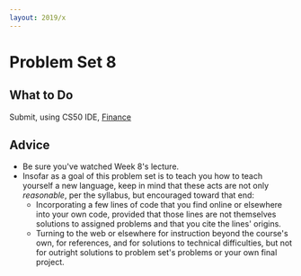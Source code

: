 ```yaml
---
layout: 2019/x
---
```


# Problem Set 8

## What to Do

Submit, using CS50 IDE, [Finance](https://docs.cs50.net/2019/x/psets/8/finance/finance.html)

## Advice

* Be sure you've watched Week 8's lecture.
* Insofar as a goal of this problem set is to teach you how to teach yourself a new language, keep in mind that these acts are not only *reasonable*, per the syllabus, but encouraged toward that end:
    * Incorporating a few lines of code that you find online or elsewhere into your own code, provided that those lines are not themselves solutions to assigned problems and that you cite the lines' origins.
    * Turning to the web or elsewhere for instruction beyond the course's own, for references, and for solutions to technical difficulties, but not for outright solutions to problem set's problems or your own final project.
